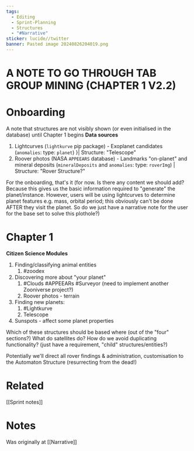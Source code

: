 ```yaml
---
tags:
  - Editing
  - Sprint-Planning
  - Structures
  - "#Narrative"
sticker: lucide//twitter
banner: Pasted image 20240826204019.png
---
```

# A NOTE TO GO THROUGH TAB GROUP MINING (CHAPTER 1 V2.2)


# Onboarding
A note that structures are not visibly shown (or even initialised in the database) until Chapter 1 begins
**Data sources**
1. Lightcurves (`lightkurve` pip package) - Exoplanet candidates (`anomalies`: type: `planet`) }| Structure: "Telescope"
2. Roover photos (NASA `APPEEARS` database) - Landmarks "on-planet" and mineral deposits (`mineralDeposits` and `anomalies`: type: `roverImg`) | Structure: "Rover Structure?"

For the onboarding, that's it (for now. Is there any content we should add? Because this gives us the basic information required to "generate" the planet/instance. However, users will be using lightcurves to determine planet features e.g. mass, orbital period; this obviously can't be done AFTER they visit the planet. So do we just have a narrative note for the user for the base set to solve this plothole?)

# Chapter 1
**Citizen Science Modules**
1. Finding/classifying animal entities
	1. #zoodex 
2. Discovering more about "your planet"
	1. #Clouds #APPEEARs  #Surveyor (need to implement another Zooniverse project?)
	2. Roover photos - terrain
3. Finding new planets:
	1. #Lightkurve
	2. Telescope
4. Sunspots - affect some planet properties

Which of these structures should be based where (out of the "four" sections?)
What do satellites do? How do we avoid duplicating functionality? (just have a requirement, "child" structures/entities?)


Potentially we'll direct all rover findings & administration, customisation to the Automaton Structure (resurrecting from the dead!)

# Related
[[Sprint notes]]

# Notes
Was originally at [[Narrative]]